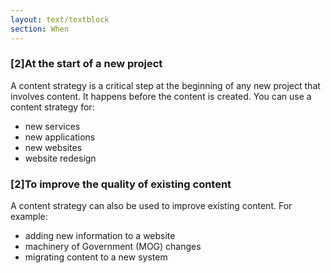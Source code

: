 ```yaml
---
layout: text/textblock
section: When
---
```

### [2]At the start of a new project
A content strategy is a critical step at the beginning of any new project that involves content. It happens before the content is created. You can use a content strategy for:

- new services
- new applications
- new websites
- website redesign

### [2]To improve the quality of existing content

A content strategy can also be used to improve existing content. For example:

- adding new information to a website
- machinery of Government (MOG) changes
- migrating content to a new system
